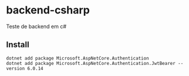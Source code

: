 # backend-csharp
Teste de backend em c#

## Install

    dotnet add package Microsoft.AspNetCore.Authentication
    dotnet add package Microsoft.AspNetCore.Authentication.JwtBearer --version 6.0.14


